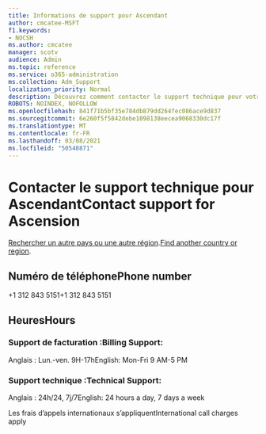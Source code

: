 ```yaml
---
title: Informations de support pour Ascendant
author: cmcatee-MSFT
f1.keywords:
- NOCSH
ms.author: cmcatee
manager: scotv
audience: Admin
ms.topic: reference
ms.service: o365-administration
ms.collection: Adm_Support
localization_priority: Normal
description: Découvrez comment contacter le support technique pour votre pays ou région.
ROBOTS: NOINDEX, NOFOLLOW
ms.openlocfilehash: 841f71b5bf35e784db879dd264fec086ace9d837
ms.sourcegitcommit: 6e260f5f5842debe1098138eecea9068330dc17f
ms.translationtype: MT
ms.contentlocale: fr-FR
ms.lasthandoff: 03/08/2021
ms.locfileid: "50548871"
---
```

# <a name="contact-support-for-ascension"></a><span data-ttu-id="a90f9-103">Contacter le support technique pour Ascendant</span><span class="sxs-lookup"><span data-stu-id="a90f9-103">Contact support for Ascension</span></span>

<span data-ttu-id="a90f9-104">[Rechercher un autre pays ou une autre région](../contact-support-for-business-products.md).</span><span class="sxs-lookup"><span data-stu-id="a90f9-104">[Find another country or region](../contact-support-for-business-products.md).</span></span>

## <a name="phone-number"></a><span data-ttu-id="a90f9-105">Numéro de téléphone</span><span class="sxs-lookup"><span data-stu-id="a90f9-105">Phone number</span></span>
<span data-ttu-id="a90f9-106">+1 312 843 5151</span><span class="sxs-lookup"><span data-stu-id="a90f9-106">+1 312 843 5151</span></span>

## <a name="hours"></a><span data-ttu-id="a90f9-107">Heures</span><span class="sxs-lookup"><span data-stu-id="a90f9-107">Hours</span></span>
### <a name="billing-support"></a><span data-ttu-id="a90f9-108">Support de facturation :</span><span class="sxs-lookup"><span data-stu-id="a90f9-108">Billing Support:</span></span>

<span data-ttu-id="a90f9-109">Anglais : Lun.-ven. 9H-17h</span><span class="sxs-lookup"><span data-stu-id="a90f9-109">English: Mon-Fri 9 AM-5 PM</span></span>

### <a name="technical-support"></a><span data-ttu-id="a90f9-110">Support technique :</span><span class="sxs-lookup"><span data-stu-id="a90f9-110">Technical Support:</span></span>

<span data-ttu-id="a90f9-111">Anglais : 24h/24, 7j/7</span><span class="sxs-lookup"><span data-stu-id="a90f9-111">English: 24 hours a day, 7 days a week</span></span>

<span data-ttu-id="a90f9-112">Les frais d’appels internationaux s’appliquent</span><span class="sxs-lookup"><span data-stu-id="a90f9-112">International call charges apply</span></span>
